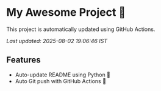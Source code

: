 # My Awesome Project 🚀

This project is automatically updated using GitHub Actions.

_Last updated: 2025-08-02 19:06:46 IST_

## Features
- Auto-update README using Python 🐍
- Auto Git push with GitHub Actions 🤖
